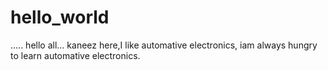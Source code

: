 # hello_world
.....
hello all...
kaneez here,I like automative electronics, iam always hungry to learn automative electronics.
